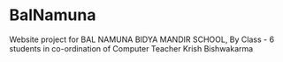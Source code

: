 # BalNamuna
Website project for BAL NAMUNA BIDYA MANDIR SCHOOL, By Class - 6 students in co-ordination of Computer Teacher Krish Bishwakarma
